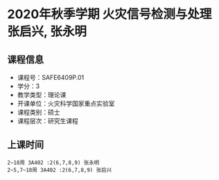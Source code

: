 # 2020年秋季学期 火灾信号检测与处理 张启兴, 张永明






## 课程信息

- 课程号：SAFE6409P.01
- 学分：3
- 教学类型：理论课
- 开课单位：火灾科学国家重点实验室
- 课程类别：硕士
- 课程层次：研究生课程

## 上课时间

```
2~18周 3A402 :2(6,7,8,9) 张永明
2~5,7~18周 3A402 :2(6,7,8,9) 张启兴
```

